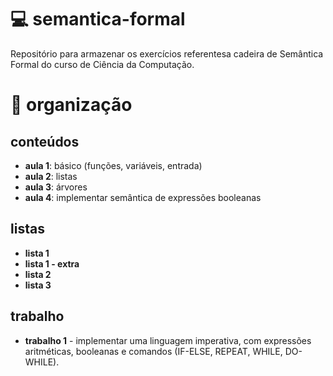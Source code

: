# 💻 semantica-formal
Repositório para armazenar os exercícios referentesa cadeira de Semântica Formal do curso de Ciência da Computação.

# 📁 organização
## conteúdos
- **aula 1**: básico (funções, variáveis, entrada)
- **aula 2**: listas
- **aula 3**: árvores
- **aula 4**: implementar semântica de expressões booleanas

## listas
- **lista 1**
- **lista 1 - extra**
- **lista 2** 
- **lista 3** 

## trabalho
- **trabalho 1** - implementar uma linguagem imperativa, com expressões aritméticas, booleanas e comandos (IF-ELSE, REPEAT, WHILE, DO-WHILE).